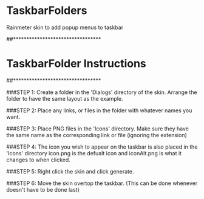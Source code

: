 # TaskbarFolders
Rainmeter skin to add popup menus to taskbar


##*********************************
#   TaskbarFolder Instructions
##*********************************

###STEP 1:
Create a folder in the 'Dialogs' directory of the skin. 
Arrange the folder to have the same layout as the example.

###STEP 2: 
Place any links, or files in the folder with whatever names you want.

###STEP 3: 
Place PNG files in the 'Icons' directory.
Make sure they have the same name as the corresponding link or file (ignoring the extension)

###STEP 4:
The icon you wish to appear on the taskbar is also placed in the 'Icons' directory
icon.png is the defualt icon and iconAlt.png is what it changes to when clicked.

###STEP 5: 
Right click the skin and click generate.

###STEP 6:
Move the skin overtop the taskbar.
(This can be done whenever doesn't have to be done last)
